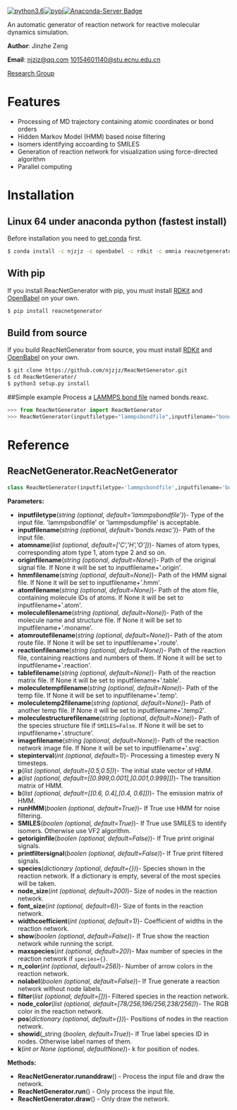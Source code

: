 [![python3.6](https://img.shields.io/badge/python-3.6-blue.svg)](https://badge.fury.io/py/ReacNetGenerator)[![pypi](https://badge.fury.io/py/ReacNetGenerator.svg)](https://badge.fury.io/py/ReacNetGenerator)[![Anaconda-Server Badge](https://anaconda.org/njzjz/reacnetgenerator/badges/version.svg)](https://conda.anaconda.org/njzjz/reacnetgenerator)

An automatic generator of reaction network for reactive molecular dynamics simulation.

**Author**: Jinzhe Zeng

**Email**: njzjz@qq.com 10154601140@stu.ecnu.edu.cn

[Research Group](http://computchem.cn/)
# Features
- Processing of MD trajectory containing atomic coordinates or bond orders
- Hidden Markov Model (HMM) based noise filtering
- Isomers identifying accoarding to SMILES
- Generation of reaction network for visualization using force-directed algorithm
- Parallel computing
# Installation
## Linux 64 under anaconda python (fastest install)
Before installation you need to [get conda](https://conda.io/docs/user-guide/install/index.html) first.
```sh
$ conda install -c njzjz -c openbabel -c rdkit -c omnia reacnetgenerator
```
## With pip
If you install ReacNetGenerator with pip, you must install [RDKit](https://github.com/rdkit/rdkit) and [OpenBabel](https://github.com/openbabel/openbabel) on your own.
```sh
$ pip install reacnetgenerator
```
## Build from source
If you build ReacNetGenerator from source, you must install [RDKit](https://github.com/rdkit/rdkit) and [OpenBabel](https://github.com/openbabel/openbabel) on your own.
```sh
$ git clone https://github.com/njzjz/ReacNetGenerator.git
$ cd ReacNetGenerator/
$ python3 setup.py install
```
##Simple example
Process a [LAMMPS bond file](http://lammps.sandia.gov/doc/fix_reax_bonds.html) named bonds.reaxc.
```python
>>> from ReacNetGenerator import ReacNetGenerator
>>> ReacNetGenerator(inputfiletype="lammpsbondfile",inputfilename="bonds.reaxc",atomname=["C","H","O"]).runanddraw()
```
# Reference
## ReacNetGenerator.ReacNetGenerator
```python
class ReacNetGenerator(inputfiletype='lammpsbondfile',inputfilename='bonds.reaxc',atomname=['C','H','O'],originfilename=None,hmmfilename=None,atomfilename=None,moleculefilename=None,atomroutefilename=None,reactionfilename=None,tablefilename=None,moleculetempfilename=None,moleculetemp2filename=None,moleculestructurefilename=None,imagefilename=None,stepinterval=1,p=[0.5,0.5],a=[[0.999,0.001],[0.001,0.999]],b=[[0.6, 0.4],[0.4, 0.6]],runHMM=True,SMILES=True,getoriginfile=False,printfiltersignal=False,species={},node_size=200,font_size=6,widthcoefficient=1,show=False,maxspecies=20,n_color=256,nolabel=False,filter=[],node_color=[78/256,196/256,238/256],pos={},showid=True,k=None)
```
**Parameters:**
- **inputfiletype**(_string (optional, default='lammpsbondfile')_)- Type of the input file. 'lammpsbondfile' or 'lammpsdumpfile' is acceptable.
- **inputfilename**(_string (optional, default='bonds.reaxc')_)- Path of the input file.
- **atomname**(_list (optional, default=['C','H','O'])_)- Names of atom types, corresponding atom type 1, atom type 2 and so on.
- **originfilename**(_string (optional, default=None)_)- Path of the original signal file. If None it will be set to inputfilename+'.origin'.
- **hmmfilename**(_string (optional, default=None)_)- Path of the HMM signal file. If None it will be set to inputfilename+'.hmm'.
- **atomfilename**(_string (optional, default=None)_)- Path of the atom file, containing molecule IDs of atoms. If None it will be set to inputfilename+'.atom'.
- **moleculefilename**(_string (optional, default=None)_)- Path of the molecule name and structure file. If None it will be set to inputfilename+'.moname'.
- **atomroutefilename**(_string (optional, default=None)_)- Path of the atom route file. If None it will be set to inputfilename+'.route'.
- **reactionfilename**(_string (optional, default=None)_)- Path of the reaction file, containing reactions and numbers of them. If None it will be set to inputfilename+'.reaction'.
- **tablefilename**(_string (optional, default=None)_)- Path of the reaction matrix file. If None it will be set to inputfilename+'.table'.
- **moleculetempfilename**(_string (optional, default=None)_)- Path of the temp file. If None it will be set to inputfilename+'.temp'.
- **moleculetemp2filename**(_string (optional, default=None)_)- Path of another temp file. If None it will be set to inputfilename+'.temp2'.
- **moleculestructurefilename**(_string (optional, default=None)_)- Path of the species structure file if `SMILES=False`. If None it will be set to inputfilename+'.structure'.
- **imagefilename**(_string (optional, default=None)_)- Path of the reaction network image file. If None it will be set to inputfilename+'.svg'.
- **stepinterval**(_int (optional, default=1)_)- Processing a timestep every N timesteps.
- **p**(_list (optional, default=[0.5,0.5])_)- The initial state vector of HMM.
- **a**(_list (optional, default=[[0.999,0.001],[0.001,0.999]])_)- The transition matrix of HMM.
- **b**(_list (optional, default=[[0.6, 0.4],[0.4, 0.6]])_)- The emission matrix of HMM.
- **runHMM**(_boolen (optional, default=True)_)- If True use HMM for noise filtering.
- **SMILES**(_boolen (optional, default=True)_)- If True use SMILES to identify isomers. Otherwise use VF2 algorithm.
- **getoriginfile**(_boolen (optional, default=False)_)- If True print original signals.
- **printfiltersignal**(_boolen (optional, default=False)_)- If True print filtered signals.
- **species**(_dictionary (optional, default={})_)- Species shown in the reaction network. If a dictionary is empty, several of the most species will be taken.
- **node_size**(_int (optional, default=200)_)- Size of nodes in the reaction network.
- **font_size**(_int (optional, default=6)_)- Size of fonts in the reaction network.
- **widthcoefficient**(_int (optional, default=1)_)- Coefficient of widths in the reaction network.
- **show**(_boolen (optional, default=False)_)- If True show the reaction network while running the script.
- **maxspecies**(_int (optional, default=20)_)- Max number of species in the reaction network if `species={}`.
- **n_color**(_int (optional, default=256)_)- Number of arrow colors in the reaction network.
- **nolabel**(_boolen (optional, default=False)_)- If True generate a reaction network without node labels.
- **filter**(_list (optional, default=[])_)- Filtered species in the reaction network.
- **node_color**(_list (optional, default=[78/256,196/256,238/256])_)- The RGB color in the reaction network.
- **pos**(_dictionary (optional, default={})_)- Positions of nodes in the reaction network.
- **showid**(_string (_boolen, default=True)_)- If True label species ID in nodes. Otherwise label names of them.
- **k**(_int or None (optional, defaultNone)_)- k for position of nodes.

**Methods:**
- **ReacNetGenerator.runanddraw**() - Process the input file and draw the network.
- **ReacNetGenerator.run**() - Only process the input file.
- **ReacNetGenerator.draw**() - Only draw the network.